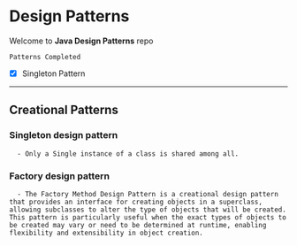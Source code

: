 # Design Patterns

Welcome to **Java Design Patterns** repo

``Patterns Completed``
 - [x] Singleton Pattern

---

## Creational Patterns
   ### Singleton design pattern
      - Only a Single instance of a class is shared among all.
   ### Factory design pattern
      - The Factory Method Design Pattern is a creational design pattern that provides an interface for creating objects in a superclass, allowing subclasses to alter the type of objects that will be created. This pattern is particularly useful when the exact types of objects to be created may vary or need to be determined at runtime, enabling flexibility and extensibility in object creation.